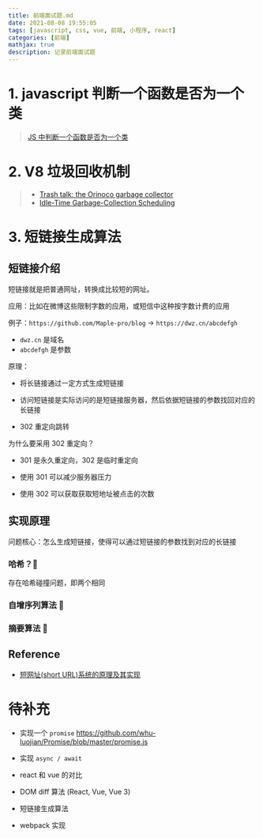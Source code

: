 ```yaml
---
title: 前端面试题.md
date: 2021-08-08 19:55:05
tags: [javascript, css, vue, 前端, 小程序, react]
categories: [前端]
mathjax: true
description: 记录前端面试题
---
```


# 1. javascript 判断一个函数是否为一个类

> [JS 中判断一个函数是否为一个类](https://zhuanlan.zhihu.com/p/53385348)



# 2. V8 垃圾回收机制

> - [Trash talk: the Orinoco garbage collector](https://v8.dev/blog/trash-talk)
> - [Idle-Time Garbage-Collection Scheduling](https://queue.acm.org/detail.cfm?id=2977741)



# 3. 短链接生成算法

## 短链接介绍

短链接就是把普通网址，转换成比较短的网址。

应用：比如在微博这些限制字数的应用，或短信中这种按字数计费的应用

例子：`https://github.com/Maple-pro/blog` -> `https://dwz.cn/abcdefgh`

- `dwz.cn` 是域名
- `abcdefgh` 是参数

原理：

- 将长链接通过一定方式生成短链接
- 访问短链接是实际访问的是短链接服务器，然后依据短链接的参数找回对应的长链接

- 302 重定向跳转

为什么要采用 302 重定向？

- 301 是永久重定向，302 是临时重定向
- 使用 301 可以减少服务器压力

- 使用 302 可以获取获取短地址被点击的次数

## 实现原理

问题核心：怎么生成短链接，使得可以通过短链接的参数找到对应的长链接

### 哈希？🙅

存在哈希碰撞问题，即两个相同

### 自增序列算法 🙆



### 摘要算法 🙆



## Reference

- [短网址(short URL)系统的原理及其实现](https://hufangyun.com/2017/short-url/)



# 待补充

- 实现一个 `promise` https://github.com/whu-luojian/Promise/blob/master/promise.js
- 实现 `async / await`

- react 和 vue 的对比
- DOM diff 算法 (React, Vue, Vue 3)

- 短链接生成算法
- webpack 实现